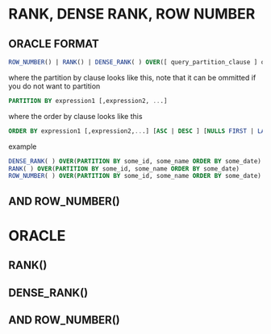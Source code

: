 # RANK, DENSE RANK, ROW NUMBER 
## ORACLE FORMAT
```sql
ROW_NUMBER() | RANK() | DENSE_RANK( ) OVER([ query_partition_clause ] order_by_clause)
```
where the partition by clause looks like this, note that it can be ommitted if you do not want to partition
```sql
PARTITION BY expression1 [,expression2, ...]
``` 
where the order by clause looks like this
```sql
ORDER BY expression1 [,expression2,...] [ASC | DESC ] [NULLS FIRST | LAST]
```
example
```sql
DENSE_RANK( ) OVER(PARTITION BY some_id, some_name ORDER BY some_date)
RANK( ) OVER(PARTITION BY some_id, some_name ORDER BY some_date)
ROW_NUMBER( ) OVER(PARTITION BY some_id, some_name ORDER BY some_date)
```
## AND ROW_NUMBER()

# ORACLE
## RANK()
## DENSE_RANK()
## AND ROW_NUMBER()
